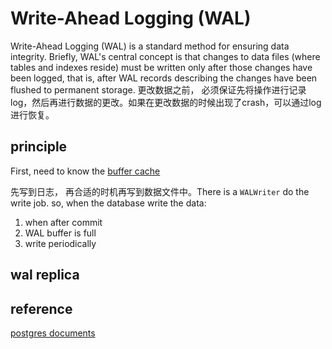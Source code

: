 # Write-Ahead Logging (WAL)

Write-Ahead Logging (WAL) is a standard method for ensuring data integrity. Briefly, WAL's central concept is that changes to data files (where tables and indexes reside) must be written only after those changes have been logged, that is, after WAL records describing the changes have been flushed to permanent storage.
更改数据之前， 必须保证先将操作进行记录log，然后再进行数据的更改。如果在更改数据的时候出现了crash，可以通过log进行恢复。

## principle

First, need to know the [buffer cache](./buffer_cache.md)

先写到日志， 再合适的时机再写到数据文件中。There is a `WALWriter` do the write job. so, when the database write the data:

1. when after commit
2. WAL buffer is full
3. write periodically

## wal replica



## reference

[postgres documents](https://www.postgresql.org/docs/current/wal-intro.html)